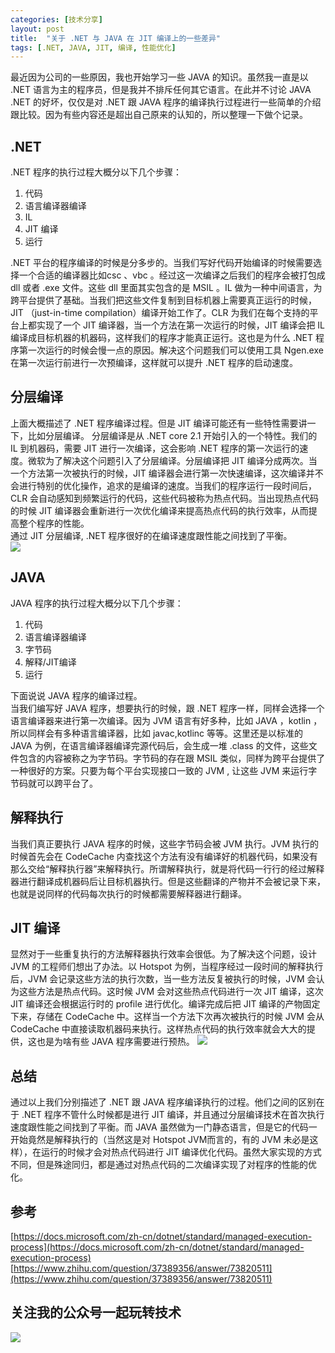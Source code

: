 ```yaml
---
categories: [技术分享]
layout: post
title:  "关于 .NET 与 JAVA 在 JIT 编译上的一些差异"
tags: [.NET, JAVA, JIT, 编译, 性能优化]
---
```


最近因为公司的一些原因，我也开始学习一些 JAVA 的知识。虽然我一直是以 .NET 语言为主的程序员，但是我并不排斥任何其它语言。在此并不讨论 JAVA .NET 的好坏，仅仅是对 .NET 跟 JAVA 程序的编译执行过程进行一些简单的介绍跟比较。因为有些内容还是超出自己原来的认知的，所以整理一下做个记录。
## .NET
.NET 程序的执行过程大概分以下几个步骤：
1. 代码
2. 语言编译器编译
3. IL
4. JIT 编译
5. 运行   

.NET 平台的程序编译的时候是分多步的。当我们写好代码开始编译的时候需要选择一个合适的编译器比如csc 、vbc 。经过这一次编译之后我们的程序会被打包成 dll
 或者 .exe 文件。这些 dll 里面其实包含的是 MSIL  。IL 做为一种中间语言，为跨平台提供了基础。当我们把这些文件复制到目标机器上需要真正运行的时候，JIT （just-in-time compilation）编译开始工作了。CLR 为我们在每个支持的平台上都实现了一个 JIT 编译器，当一个方法在第一次运行的时候，JIT 编译会把 IL 编译成目标机器的机器码，这样我们的程序才能真正运行。这也是为什么 .NET 程序第一次运行的时候会慢一点的原因。解决这个问题我们可以使用工具 Ngen.exe 在第一次运行前进行一次预编译，这样就可以提升 .NET 程序的启动速度。
 ## 分层编译
 上面大概描述了 .NET 程序编译过程。但是 JIT 编译可能还有一些特性需要讲一下，比如分层编译。
分层编译是从 .NET core 2.1 开始引入的一个特性。我们的 IL 到机器码，需要 JIT 进行一次编译，这会影响 .NET 程序的第一次运行的速度。微软为了解决这个问题引入了分层编译。分层编译把 JIT 编译分成两次。当一个方法第一次被执行的时候，JIT 编译器会进行第一次快速编译，这次编译并不会进行特别的优化操作，追求的是编译的速度。当我们的程序运行一段时间后，CLR 会自动感知到频繁运行的代码，这些代码被称为热点代码。当出现热点代码的时候 JIT 编译器会重新进行一次优化编译来提高热点代码的执行效率，从而提高整个程序的性能。   
通过 JIT 分层编译, .NET 程序很好的在编译速度跟性能之间找到了平衡。   
![](https://ftp.bmp.ovh/imgs/2021/07/13c7a6e99d1105f7.png)   

## JAVA
JAVA 程序的执行过程大概分以下几个步骤：
1. 代码
2. 语言编译器编译
3. 字节码
4. 解释/JIT编译
5. 运行   

下面说说 JAVA 程序的编译过程。   
当我们编写好 JAVA 程序，想要执行的时候，跟 .NET 程序一样，同样会选择一个语言编译器来进行第一次编译。因为 JVM 语言有好多种，比如 JAVA ，kotlin ，所以同样会有多种语言编译器，比如 javac,kotlinc 等等。这里还是以标准的 JAVA 为例，在语言编译器编译完源代码后，会生成一堆 .class 的文件，这些文件包含的内容被称之为字节码。字节码的存在跟 MSIL 类似，同样为跨平台提供了一种很好的方案。只要为每个平台实现接口一致的 JVM , 让这些 JVM 来运行字节码就可以跨平台了。   
 ## 解释执行
 当我们真正要执行 JAVA 程序的时候，这些字节码会被 JVM 执行。JVM 执行的时候首先会在 CodeCache 内查找这个方法有没有编译好的机器代码，如果没有那么交给“解释执行器”来解释执行。所谓解释执行，就是将代码一行行的经过解释器进行翻译成机器码后让目标机器执行。但是这些翻译的产物并不会被记录下来，也就是说同样的代码每次执行的时候都需要解释器进行翻译。
 ## JIT 编译
 显然对于一些重复执行的方法解释器执行效率会很低。为了解决这个问题，设计 JVM 的工程师们想出了办法。以 Hotspot 为例，当程序经过一段时间的解释执行后，JVM 会记录这些方法的执行次数，当一些方法反复被执行的时候，JVM 会认为这些方法是热点代码。这时候 JVM 会对这些热点代码进行一次 JIT 编译，这次 JIT 编译还会根据运行时的 profile 进行优化。编译完成后把 JIT 编译的产物固定下来，存储在 CodeCache 中。这样当一个方法下次再次被执行的时候 JVM 会从 CodeCache 中直接读取机器码来执行。这样热点代码的执行效率就会大大的提供，这也是为啥有些 JAVA 程序需要进行预热。
![](https://ftp.bmp.ovh/imgs/2021/07/1b3760f3a16b14b7.png)   

## 总结
通过以上我们分别描述了 .NET 跟 JAVA 程序编译执行的过程。他们之间的区别在于 .NET 程序不管什么时候都是进行 JIT 编译，并且通过分层编译技术在首次执行速度跟性能之间找到了平衡。而 JAVA 虽然做为一门静态语言，但是它的代码一开始竟然是解释执行的（当然这是对 Hotspot JVM而言的，有的 JVM 未必是这样），在运行的时候才会对热点代码进行 JIT 编译优化代码。虽然大家实现的方式不同，但是殊途同归，都是通过对热点代码的二次编译实现了对程序的性能的优化。

## 参考
[https://docs.microsoft.com/zh-cn/dotnet/standard/managed-execution-process](https://docs.microsoft.com/zh-cn/dotnet/standard/managed-execution-process)   
[https://www.zhihu.com/question/37389356/answer/73820511](https://www.zhihu.com/question/37389356/answer/73820511)

## 关注我的公众号一起玩转技术   
![](https://ftp.bmp.ovh/imgs/2021/07/53dfa51e55de02e9.jpg)